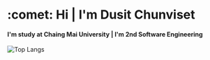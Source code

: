 <h1><span>:comet:</span> Hi | I'm Dusit Chunviset</h1> 
<h4> I'm study at Chaing Mai University | I'm 2nd Software Engineering</h4>

![Top Langs](https://github-readme-stats.vercel.app/api/top-langs/?username=DeitYzS&hide=TeX&layout=compact)



